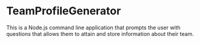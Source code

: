 # TeamProfileGenerator
This is a Node.js command line application that prompts the user with questions that allows them to attain and store information about their team.
